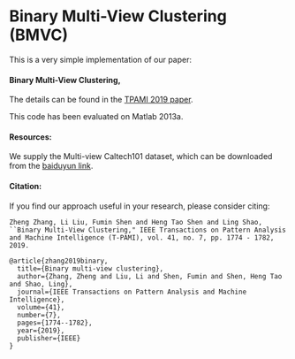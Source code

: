 # Binary Multi-View Clustering (BMVC)
This is a very simple implementation of our paper:

#### Binary Multi-View Clustering, 

The details can be found in the [TPAMI 2019 paper](http://cfm.uestc.edu.cn/~fshen/TPAMI-BMVC_Final.pdf). 

This code has been evaluated on Matlab 2013a.

#### Resources:

We supply the Multi-view Caltech101 dataset, which can be downloaded from the [baiduyun link](https://pan.baidu.com/s/1zPA56kNu8ItkFqpzY7IzsA).

#### Citation:

If you find our approach useful in your research, please consider citing:

```
Zheng Zhang, Li Liu, Fumin Shen and Heng Tao Shen and Ling Shao, ``Binary Multi-View Clustering," IEEE Transactions on Pattern Analysis and Machine Intelligence (T-PAMI), vol. 41, no. 7, pp. 1774 - 1782, 2019.
```

```
@article{zhang2019binary,  
  title={Binary multi-view clustering},  
  author={Zhang, Zheng and Liu, Li and Shen, Fumin and Shen, Heng Tao and Shao, Ling},  
  journal={IEEE Transactions on Pattern Analysis and Machine Intelligence},  
  volume={41},  
  number={7},  
  pages={1774--1782},  
  year={2019},  
  publisher={IEEE}  
}
```

